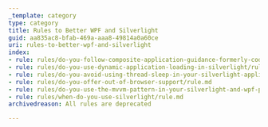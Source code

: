```yaml
---
_template: category
type: category
title: Rules to Better WPF and Silverlight
guid: aa835ac8-bfab-469a-aaa8-49814a0a60ce
uri: rules-to-better-wpf-and-silverlight
index:
- rule: rules/do-you-follow-composite-application-guidance-formerly-code-named-prism-in-your-silverlight-and-wpf-projects/rule.md
- rule: rules/do-you-use-dynamic-application-loading-in-silverlight/rule.md
- rule: rules/do-you-avoid-using-thread-sleep-in-your-silverlight-application/rule.md
- rule: rules/do-you-offer-out-of-browser-support/rule.md
- rule: rules/do-you-use-the-mvvm-pattern-in-your-silverlight-and-wpf-projects/rule.md
- rule: rules/when-do-you-use-silverlight/rule.md
archivedreason: All rules are deprecated

---
```


